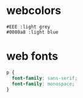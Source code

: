 # webcolors
```
#EEE :light grey
#0080a8 :light blue
```

# web fonts
```css
p {
  font-family: sans-serif;
  font-family: monospace;
}
```
